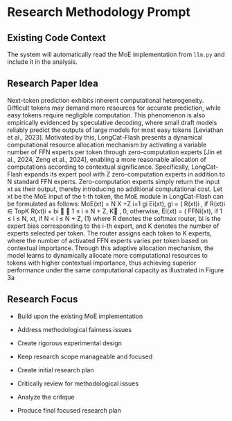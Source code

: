 # Research Methodology Prompt

## Existing Code Context
The system will automatically read the MoE implementation from `llm.py` and include it in the analysis.

## Research Paper Idea
Next-token prediction exhibits inherent computational heterogeneity. Difficult tokens may demand more resources for
accurate prediction, while easy tokens require negligible computation. This phenomenon is also empirically evidenced
by speculative decoding, where small draft models reliably predict the outputs of large models for most easy tokens
[Leviathan et al., 2023].
Motivated by this, LongCat-Flash presents a dynamical computational resource allocation mechanism by activating
a variable number of FFN experts per token through zero-computation experts [Jin et al., 2024, Zeng et al., 2024],
enabling a more reasonable allocation of computations according to contextual significance. Specifically, LongCat-Flash
expands its expert pool with Z zero-computation experts in addition to N standard FFN experts. Zero-computation experts simply return the input xt as their output, thereby introducing no additional computational cost. Let xt be the
MoE input of the t-th token, the MoE module in LongCat-Flash can be formulated as follows:
MoE(xt) =
N
X
+Z
i=1
gi Ei(xt),
gi =
(
R(xt)i
, if R(xt)i ∈ TopK
R(xt)i + bi

 1 ≤ i ≤ N + Z, K
,
0, otherwise,
Ei(xt) = (
FFNi(xt), if 1 ≤ i ≤ N,
xt, if N < i ≤ N + Z,
(1)
where R denotes the softmax router, bi
is the expert bias corresponding to the i-th expert, and K denotes the number of
experts selected per token.
The router assigns each token to K experts, where the number of activated FFN experts varies per token based on
contextual importance. Through this adaptive allocation mechanism, the model learns to dynamically allocate more
computational resources to tokens with higher contextual importance, thus achieving superior performance under the
same computational capacity as illustrated in Figure 3a

## Research Focus
- Build upon the existing MoE implementation
- Address methodological fairness issues
- Create rigorous experimental design
- Keep research scope manageable and focused

- Create initial research plan
- Critically review for methodological issues
- Analyze the critique
- Produce final focused research plan